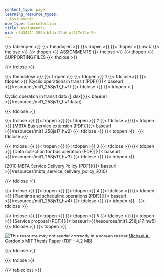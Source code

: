 ```yaml
---
content_type: page
learning_resource_types:
- Assignments
ocw_type: CourseSection
title: Assignments
uid: e3434711-209b-b8da-22a0-af4f7e74ef9e
---
```


{{< tableopen >}}
{{< theadopen >}}
{{< tropen >}}
{{< thopen >}}
hw #
{{< thclose >}}
{{< thopen >}}
ASSIGNMENTS
{{< thclose >}}
{{< thopen >}}
SUPPORTING FILES
{{< thclose >}}

{{< trclose >}}

{{< theadclose >}}
{{< tropen >}}
{{< tdopen >}}
1
{{< tdclose >}}
{{< tdopen >}}
[Cyclic operations in transit (PDF)]({{< baseurl >}}/resources/mit1_258js17_hw1)
{{< tdclose >}}
{{< tdopen >}}


Cyclic operation in transit data ([.xlsx]({{< baseurl >}}/resources/mit1_258js17_hw1data))


{{< tdclose >}}

{{< trclose >}}
{{< tropen >}}
{{< tdopen >}}
2
{{< tdclose >}}
{{< tdopen >}}
[MBTA Bus service extension (PDF)]({{< baseurl >}}/resources/mit1_258js17_hw2)
{{< tdclose >}}
{{< tdopen >}}
 
{{< tdclose >}}

{{< trclose >}}
{{< tropen >}}
{{< tdopen >}}
3
{{< tdclose >}}
{{< tdopen >}}
[Data collection for bus operation (PDF)]({{< baseurl >}}/resources/mit1_258js17_hw3)
{{< tdclose >}}
{{< tdopen >}}


[2010 MBTA Service Delivery Policy (PDF)]({{< baseurl >}}/resources/mbta_service_delivery_policy_2010)


{{< tdclose >}}

{{< trclose >}}
{{< tropen >}}
{{< tdopen >}}
4
{{< tdclose >}}
{{< tdopen >}}
[Planning and scheduling operations (PDF)]({{< baseurl >}}/resources/mit1_258js17_hw4)
{{< tdclose >}}
{{< tdopen >}}
 
{{< tdclose >}}

{{< trclose >}}
{{< tropen >}}
{{< tdopen >}}
5
{{< tdclose >}}
{{< tdopen >}}
[Service proposal (PDF)]({{< baseurl >}}/resources/mit1_258js17_hw5)
{{< tdclose >}}
{{< tdopen >}}


![This resource may not render correctly in a screen reader.](/images/inacessible.gif)[Michael A. Gordon's MIT Thesis Paper (PDF - 4.2 MB)](https://dspace.mit.edu/bitstream/handle/1721.1/99547/925486156-MIT.pdf;sequence=1)


{{< tdclose >}}

{{< trclose >}}

{{< tableclose >}}